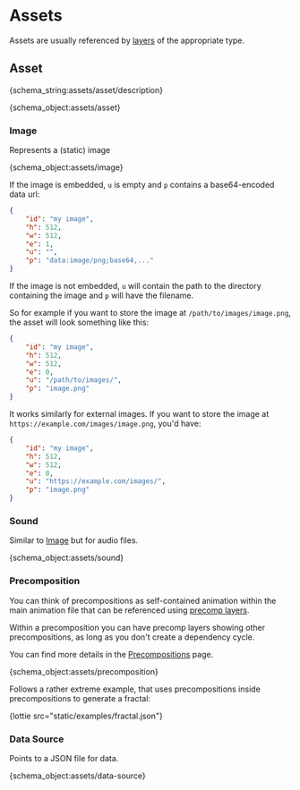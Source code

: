 # Assets

Assets are usually referenced by [layers](layers.md) of the appropriate type.

<h2 id="asset">Asset</h2>

{schema_string:assets/asset/description}

{schema_object:assets/asset}


### Image

Represents a (static) image

{schema_object:assets/image}

If the image is embedded, `u` is empty and `p` contains a base64-encoded data url:

```json
{
    "id": "my image",
    "h": 512,
    "w": 512,
    "e": 1,
    "u": "",
    "p": "data:image/png;base64,..."
}
```

If the image is not embedded,
`u` will contain the path to the directory containing the image
and `p` will have the filename.

So for example if you want to store the image at `/path/to/images/image.png`,
the asset will look something like this:

```json
{
    "id": "my image",
    "h": 512,
    "w": 512,
    "e": 0,
    "u": "/path/to/images/",
    "p": "image.png"
}
```

It works similarly for external images.
If you want to store the image at `https://example.com/images/image.png`, you'd have:

```json
{
    "id": "my image",
    "h": 512,
    "w": 512,
    "e": 0,
    "u": "https://example.com/images/",
    "p": "image.png"
}
```

### Sound

Similar to [Image](#image) but for audio files.

{schema_object:assets/sound}


### Precomposition

You can think of precompositions as self-contained animation within the
main animation file that can be referenced using [precomp layers](layers.md#precomposition-layer).

Within a precomposition you can have precomp layers showing other precompositions,
as long as you don't create a dependency cycle.

You can find more details in the [Precompositions](breakdown/precomps.md) page.

{schema_object:assets/precomposition}

Follows a rather extreme example, that uses precompositions inside precompositions to generate a fractal:

{lottie src="static/examples/fractal.json"}


### Data Source

Points to a JSON file for data.

{schema_object:assets/data-source}
